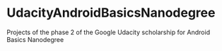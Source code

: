 # UdacityAndroidBasicsNanodegree
Projects of the phase 2 of the Google Udacity scholarship for Android Basics Nanodegree
